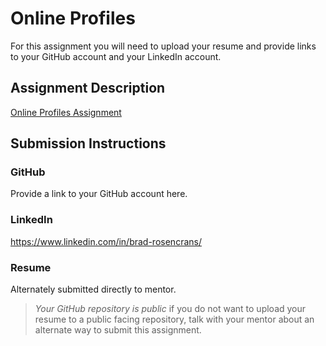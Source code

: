 # Online Profiles
For this assignment you will need to upload your resume and provide links to your GitHub account and your LinkedIn account.

## Assignment Description
[Online Profiles Assignment](https://education.launchcode.org/liftoff/modules/assignments/online-profiles)

## Submission Instructions
 
### GitHub
Provide a link to your GitHub account here.
 
### LinkedIn
https://www.linkedin.com/in/brad-rosencrans/

### Resume
Alternately submitted directly to mentor.

> *Your GitHub repository is public* if you do not want to upload your resume to a public facing repository, talk with your mentor about an alternate way to submit this assignment.
